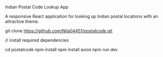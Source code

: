 Indian Postal Code Lookup App

A responsive React application for looking up Indian postal locations with an attractive  theme.



git clone https://github.com/Nila04451/postalcode.git


 // install required dependencies
 
cd postalcode
npm install
npm install axios
npm run dev

